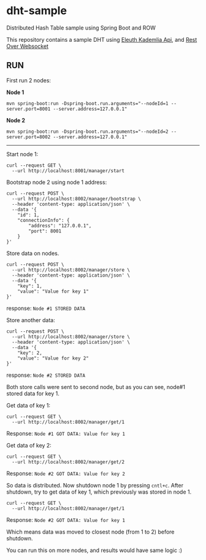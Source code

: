 # dht-sample
Distributed Hash Table sample using Spring Boot and ROW 

This repository contains a sample DHT using [Eleuth Kademlia Api](https://github.com/ep2p/kademlia-api), and [Rest Over Websocket](https://github.com/idioglossia/spring-rest-over-ws)

## RUN

First run 2 nodes:

**Node 1**

`mvn spring-boot:run -Dspring-boot.run.arguments="--nodeId=1 --server.port=8001 --server.address=127.0.0.1"`

**Node 2**

`mvn spring-boot:run -Dspring-boot.run.arguments="--nodeId=2 --server.port=8002 --server.address=127.0.0.1"`

---

Start node 1:

```
curl --request GET \
  --url http://localhost:8001/manager/start
```

Bootstrap node 2 using node 1 address:

```
curl --request POST \
  --url http://localhost:8002/manager/bootstrap \
  --header 'content-type: application/json' \
  --data '{
	"id": 1,
	"connectionInfo": {
		"address": "127.0.0.1",
		"port": 8001
	}
}'
```

Store data on nodes.

```
curl --request POST \
  --url http://localhost:8002/manager/store \
  --header 'content-type: application/json' \
  --data '{
	"key": 1,
	"value": "Value for key 1"
}'
```

response: `Node #1 STORED DATA`

Store another data:

```
curl --request POST \
  --url http://localhost:8002/manager/store \
  --header 'content-type: application/json' \
  --data '{
	"key": 2,
	"value": "Value for key 2"
}'
```

response: `Node #2 STORED DATA`

Both store calls were sent to second node, but as you can see, node#1 stored data for key 1.

Get data of key 1:

```
curl --request GET \
  --url http://localhost:8002/manager/get/1
```

Response: `Node #1 GOT DATA: Value for key 1`

Get data of key 2:

```
curl --request GET \
  --url http://localhost:8002/manager/get/2
```

Response: `Node #2 GOT DATA: Value for key 2`

So data is distributed. Now shutdown node 1 by pressing `cntl+c`.
After shutdown, try to get data of key 1, which previously was stored in node 1.

```
curl --request GET \
  --url http://localhost:8002/manager/get/1
```

Response: `Node #2 GOT DATA: Value for key 1`

Which means data was moved to closest node (from 1 to 2) before shutdown.

You can run this on more nodes, and results would have same logic :)